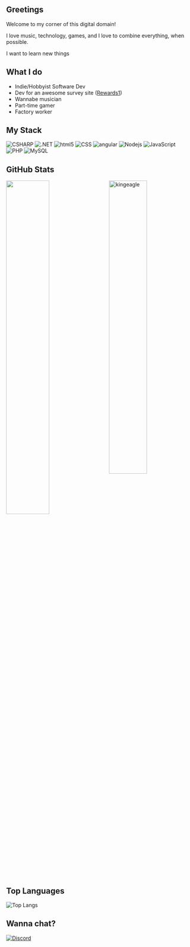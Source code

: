 ## Greetings
Welcome to my corner of this digital domain!

I love music, technology, games, and I love to combine everything, when possible.

I want to learn new things

## What I do
* Indie/Hobbyist Software Dev
* Dev for an awesome survey site ([Rewards1](https://www.rewards1.com))
* Wannabe musician
* Part-time gamer
* Factory worker

## My Stack
<p>
  <img alt="CSHARP" src="https://img.shields.io/badge/-C_Sharp-239128?style=flat-square&logo=csharp&logoColor=white" />
  <img alt=".NET" src="https://img.shields.io/badge/-.NET_Framework-512BD4?style=flat-square&logo=dotnet&logoColor=white" />
  <img alt="html5" src="https://img.shields.io/badge/-HTML5-E34F26?style=flat-square&logo=html5&logoColor=white" />
  <img alt="CSS" src="https://img.shields.io/badge/CSS%20-%231572B6.svg?style=flat-square&logo=css3&logoColor=white" />
  
  <img alt="angular" src="https://img.shields.io/badge/-Angular-DD0031?style=flat-square&logo=angular&logoColor=white" />
  <img alt="Nodejs" src="https://img.shields.io/badge/-Node.js-43853d?style=flat-square&logo=Nodedotjs&logoColor=white" />
  <img alt="JavaScript" src="https://img.shields.io/badge/JavaScript-%23F7DF1E.svg?style=flat-square&logo=javascript&logoColor=black" />
  <img alt="PHP" src="https://img.shields.io/badge/-PHP-777bb4?style=flat-square&logo=php&logoColor=white"/>
  <img alt="MySQL" src="https://img.shields.io/badge/-MySQL-4479A1?style=flat-square&logo=mysql&logoColor=white"/>
</p>

## GitHub Stats
 <img src="https://github-readme-stats.vercel.app/api?username=thekingeagle&show_icons=true&theme=dark" alt="kingeagle" width="45%" align="right"/>
 <img  src="https://github-readme-streak-stats.herokuapp.com/?user=thekingeagle&theme=dark" width="48%" />

## Top Languages

![Top Langs](https://github-readme-stats.vercel.app/api/top-langs/?username=TheKingEagle&layout=compact&theme=dark)
  

## Wanna chat?
<p>
  <a href="https://discord.com/invite/N9dRpdfecX">
    <img alt="Discord" title="The Arcade" src="https://img.shields.io/badge/-Discord-5865F2?style=for-the-badge&logo=discord&logoColor=white"/>
  </a>
</p>
<!--
**TheKingEagle/TheKingEagle** is a ✨ _special_ ✨ repository because its `README.md` (this file) appears on your GitHub profile.

Here are some ideas to get you started:

- 🔭 I’m currently working on ...
- 🌱 I’m currently learning ...
- 👯 I’m looking to collaborate on ...
- 🤔 I’m looking for help with ...
- 💬 Ask me about ...
- 📫 How to reach me: ...
- 😄 Pronouns: ...
- ⚡ Fun fact: ...
-->
